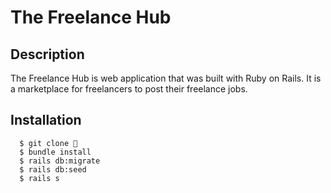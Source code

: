 # The Freelance Hub

## Description

The Freelance Hub is web application that was built with Ruby on Rails. It is a marketplace for freelancers to post their freelance jobs. 

## Installation
```
  $ git clone 👾
  $ bundle install
  $ rails db:migrate 
  $ rails db:seed
  $ rails s
```
